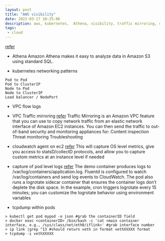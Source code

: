 ```yaml
---
layout: post
title: "AWS visibility"
date: 2022-03-17 10:25:06
description: aws, kubernetes,  Athena, visibility, traffic mirroring, cloudwatch
tags:
 - cloud
---
```


[refer](https://aws.amazon.com/blogs/networking-and-content-delivery/using-vpc-flow-logs-to-capture-and-query-eks-network-communications/)
- Athena
Amazon Athena makes it easy to analyze data in Amazon S3 using standard SQL. 

- kubernetes networking patterns
```
Pod to Pod
Pod to ClusterIP
Node to Pod
Node to ClusterIP
Load balancer / NodePort
```

- VPC flow logs

- VPC Traffic mirroring
[refer](https://aws.amazon.com/blogs/networking-and-content-delivery/mirror-production-traffic-to-test-environment-with-vpc-traffic-mirroring/)
Traffic Mirroring is an Amazon VPC feature that you can use to copy network traffic from an elastic network interface of Amazon EC2 instances. You can then send the traffic to out-of-band security and monitoring appliances for:
Content inspection
Threat monitoring
Troubleshooting

- cloudwatch agent on ec2
[refer](https://docs.aws.amazon.com/AmazonCloudWatch/latest/monitoring/Install-CloudWatch-Agent.html)
This will capture OS level metrics, give you access to statsD/collectD protocols, and allow you to capture custom metrics at an instance level if needed

- capture of pod level logs
[refer](https://aws.amazon.com/blogs/containers/how-to-capture-application-logs-when-using-amazon-eks-on-aws-fargate/)
The demo container produces logs to /var/log/containers/application.log. Fluentd is configured to watch /var/log/containers and send log events to CloudWatch. The pod also runs a logrotate sidecar container that ensures the container logs don’t deplete the disk space. In the example, cron triggers logrotate every 15 minutes; you can customize the logrotate behavior using environment variables

- tcpdump within pods
```
> kubectl get pod mypod -o json #grab the containerID field
> docker exec <containerID> /bin/bash -c 'cat <main container interface, e.g., /sys/class/net/eth0/iflink>' #grab interface number
> ip link |grep ^13 #should return veth in format vethXXXXX format
> tcpdump -i vethXXXXX
```
